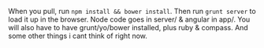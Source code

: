 When you pull, run `npm install && bower install`. Then run `grunt server` to load it up in the browser. Node code goes in server/ & angular in app/. You will also have to have grunt/yo/bower installed, plus ruby & compass. And some other things i cant think of right now.